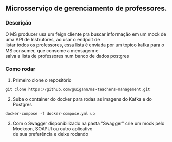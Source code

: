 ## Microsserviço de gerenciamento de professores.

### Descrição
O MS producer usa um feign cliente pra buscar informação em um mock de uma API de Instrutores, ao usar o endpoit de <br>
listar todos os professores, essa lista é enviada por um topico kafka para o MS consumer, que consome a mensagem e <br>
salva a lista de professores num banco de dados postgres


### Como rodar
1. Primeiro clone o repositório

```
git clone https://github.com/guigann/ms-teachers-management.git
```

2. Suba o container do docker para rodas as imagens do Kafka e do Postgres
```
docker-compose -f docker-compose.yml up
```

3. Com o Swagger disponibilizado na pasta "Swagger" crie um mock pelo Mockoon, SOAPUI ou outro aplicativo <br>
   de sua preferência e deixe rodando
